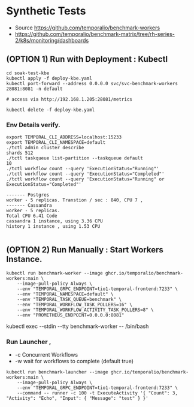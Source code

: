 # Synthetic Tests
 - Source https://github.com/temporalio/benchmark-workers
 - https://github.com/temporalio/benchmark-matrix/tree/rh-series-2/k8s/monitoring/dashboards


## (OPTION 1) Run with Deployment : Kubectl
```shell
cd soak-test-kbe
kubectl apply -f deploy-kbe.yaml 
kubectl port-forward --address 0.0.0.0 svc/svc-benchmark-workers 28081:8081 -n default

# access via http://192.168.1.205:28081/metrics

kubectl delete -f deploy-kbe.yaml 
```

### Env Details verify.
```
export TEMPORAL_CLI_ADDRESS=localhost:15233
export TEMPORAL_CLI_NAMESPACE=default
./tctl admin cluster describe
shards 512 
./tctl taskqueue list-partition --taskqueue default
10
./tctl workflow count --query 'ExecutionStatus="Running"'
./tctl workflow count --query 'ExecutionStatus="Completed"'
./tctl workflow count --query 'ExecutionStatus="Running" or ExecutionStatus="Completed"'

------- Postgres 
worker - 5 replicas. Transtion / sec : 840, CPU 7 , 
------- Cassandra
worker - 5 replicas. 
Total CPU 6.41 Code 
cassandra 1 instance, using 3.36 CPU  
history 1 instance , using 1.53 CPU 


```
























## (OPTION 2) Run Manually : Start Workers Instance.


```shell
kubectl run benchmark-worker --image ghcr.io/temporalio/benchmark-workers:main \
    --image-pull-policy Always \
    --env "TEMPORAL_GRPC_ENDPOINT=tio1-temporal-frontend:7233" \
    --env "TEMPORAL_NAMESPACE=default" \
    --env "TEMPORAL_TASK_QUEUE=benchmark" \
    --env "TEMPORAL_WORKFLOW_TASK_POLLERS=16" \
    --env "TEMPORAL_WORKFLOW_ACTIVITY_TASK_POLLERS=8" \
    --env "PROMETHEUS_ENDPOINT=0.0.0.0:8081"
```

kubectl exec --stdin --tty benchmark-worker -- /bin/bash

### Run Launcher , 
 - -c Concurrent Workflows 
 - -w wait for workflows to complete (default true)

```shell
kubectl run benchmark-launcher --image ghcr.io/temporalio/benchmark-workers:main \
    --image-pull-policy Always \
    --env "TEMPORAL_GRPC_ENDPOINT=tio1-temporal-frontend:7233" \
    --command -- runner -c 100 -t ExecuteActivity '{ "Count": 3, "Activity": "Echo", "Input": { "Message": "test" } }'
```

